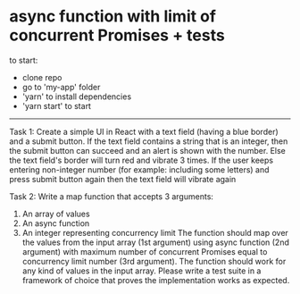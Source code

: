 # async function with limit of concurrent Promises + tests

to start:
- clone repo
- go to 'my-app' folder
- 'yarn' to install dependencies
- 'yarn start' to start

_______________________________________________________________________________________________________
Task 1:
Create a simple UI in React with a text field (having a blue border) and a submit
button. If the text field contains a string that is an integer, then the submit button can
succeed and an alert is shown with the number. Else the text field's border will turn
red and vibrate 3 times. If the user keeps entering non-integer number (for example:
including some letters) and press submit button again then the text field will vibrate
again

Task 2:
Write a map function that accepts 3 arguments:
1. An array of values
2. An async function
3. An integer representing concurrency limit
The function should map over the values from the input array (1st argument) using
async function (2nd argument) with maximum number of concurrent Promises
equal to concurrency limit number (3rd argument).
The function should work for any kind of values in the input array.
Please write a test suite in a framework of choice that proves the implementation
works as expected.
